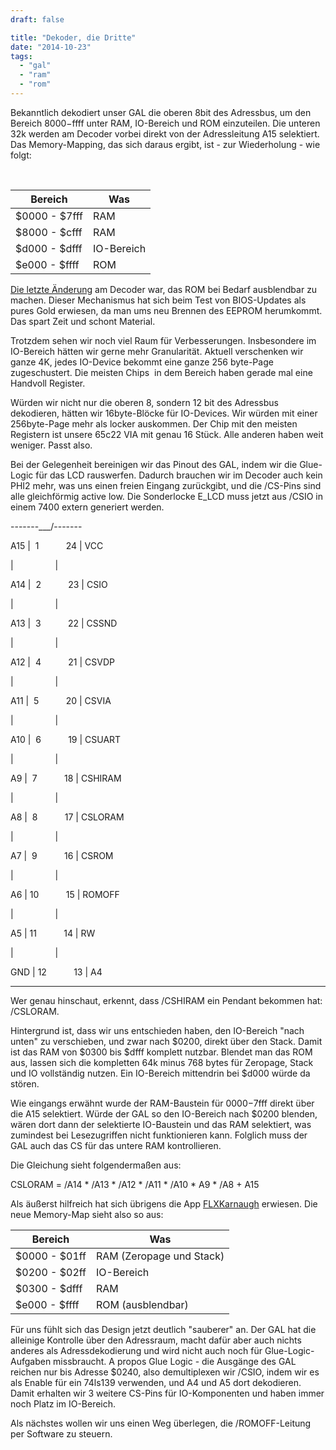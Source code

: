 ```yaml
---
draft: false

title: "Dekoder, die Dritte"
date: "2014-10-23"
tags: 
  - "gal"
  - "ram"
  - "rom"
---
```


Bekanntlich dekodiert unser GAL die oberen 8bit des Adressbus, um den Bereich $8000-$ffff unter RAM, IO-Bereich und ROM einzuteilen. Die unteren 32k werden am Decoder vorbei direkt von der Adressleitung A15 selektiert. Das Memory-Mapping, das sich daraus ergibt, ist - zur Wiederholung - wie folgt:

 

| Bereich | Was |
| --- | --- |
| $0000 - $7fff | RAM |
| $8000 - $cfff | RAM |
| $d000 - $dfff | IO-Bereich |
| $e000 - $ffff | ROM |

[Die letzte Änderung](http://wordpress.steckschwein.de/wordpress/index.php/2014/07/01/noch-schlauerer-decoder/) am Decoder war, das ROM bei Bedarf ausblendbar zu machen. Dieser Mechanismus hat sich beim Test von BIOS-Updates als pures Gold erwiesen, da man ums neu Brennen des EEPROM herumkommt. Das spart Zeit und schont Material.

Trotzdem sehen wir noch viel Raum für Verbesserungen. Insbesondere im IO-Bereich hätten wir gerne mehr Granularität. Aktuell verschenken wir ganze 4K, jedes IO-Device bekommt eine ganze 256 byte-Page zugeschustert. Die meisten Chips  in dem Bereich haben gerade mal eine Handvoll Register.

Würden wir nicht nur die oberen 8, sondern 12 bit des Adressbus dekodieren, hätten wir 16byte-Blöcke für IO-Devices. Wir würden mit einer 256byte-Page mehr als locker auskommen. Der Chip mit den meisten Registern ist unsere 65c22 VIA mit genau 16 Stück. Alle anderen haben weit weniger. Passt also.

Bei der Gelegenheit bereinigen wir das Pinout des GAL, indem wir die Glue-Logic für das LCD rauswerfen. Dadurch brauchen wir im Decoder auch kein PHI2 mehr, was uns einen freien Eingang zurückgibt, und die /CS-Pins sind alle gleichförmig active low. Die Sonderlocke E\_LCD muss jetzt aus /CSIO in einem 7400 extern generiert werden.

 -------\_\_\_/-------

 A15 |  1           24 | VCC

 |                 |

 A14 |  2           23 | CSIO

 |                 |

 A13 |  3           22 | CSSND

 |                 |

 A12 |  4           21 | CSVDP

 |                 |

 A11 |  5           20 | CSVIA

 |                 |

 A10 |  6           19 | CSUART

 |                 |

 A9 |  7           18 | CSHIRAM

 |                 |

 A8 |  8           17 | CSLORAM

 |                 |

 A7 |  9           16 | CSROM

 |                 |

 A6 | 10           15 | ROMOFF

 |                 |

 A5 | 11           14 | RW

 |                 |

 GND | 12           13 | A4

 -------------------

Wer genau hinschaut, erkennt, dass /CSHIRAM ein Pendant bekommen hat: /CSLORAM.

Hintergrund ist, dass wir uns entschieden haben, den IO-Bereich "nach unten" zu verschieben, und zwar nach $0200, direkt über den Stack. Damit ist das RAM von $0300 bis $dfff komplett nutzbar. Blendet man das ROM aus, lassen sich die kompletten 64k minus 768 bytes für Zeropage, Stack und IO vollständig nutzen. Ein IO-Bereich mittendrin bei $d000 würde da stören.

Wie eingangs erwähnt wurde der RAM-Baustein für $0000-$7fff direkt über die A15 selektiert. Würde der GAL so den IO-Bereich nach $0200 blenden, wären dort dann der selektierte IO-Baustein und das RAM selektiert, was zumindest bei Lesezugriffen nicht funktionieren kann. Folglich muss der GAL auch das CS für das untere RAM kontrollieren.

Die Gleichung sieht folgendermaßen aus:

CSLORAM = /A14 \* /A13 \* /A12 \* /A11 \* /A10 \* A9 \* /A8 + A15

Als äußerst hilfreich hat sich übrigens die App [FLXKarnaugh](https://play.google.com/store/apps/details?id=com.flx.flxkarnaugh&hl=de) erwiesen. Die neue Memory-Map sieht also so aus:

| Bereich | Was |
| --- | --- |
| $0000 - $01ff | RAM (Zeropage und Stack) |
| $0200 - $02ff | IO-Bereich |
| $0300 - $dfff | RAM |
| $e000 - $ffff | ROM (ausblendbar) |

Für uns fühlt sich das Design jetzt deutlich "sauberer" an. Der GAL hat die alleinige Kontrolle über den Adressraum, macht dafür aber auch nichts anderes als Adressdekodierung und wird nicht auch noch für Glue-Logic-Aufgaben missbraucht. A propos Glue Logic - die Ausgänge des GAL reichen nur bis Adresse $0240, also demultiplexen wir /CSIO, indem wir es als Enable für ein 74ls139 verwenden, und A4 und A5 dort dekodieren. Damit erhalten wir 3 weitere CS-Pins für IO-Komponenten und haben immer noch Platz im IO-Bereich.

Als nächstes wollen wir uns einen Weg überlegen, die /ROMOFF-Leitung per Software zu steuern.
